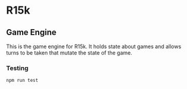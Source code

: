 # R15k
## Game Engine

This is the game engine for R15k. It holds state about games and allows turns to be taken that mutate the state of the game.

### Testing
```
npm run test
```